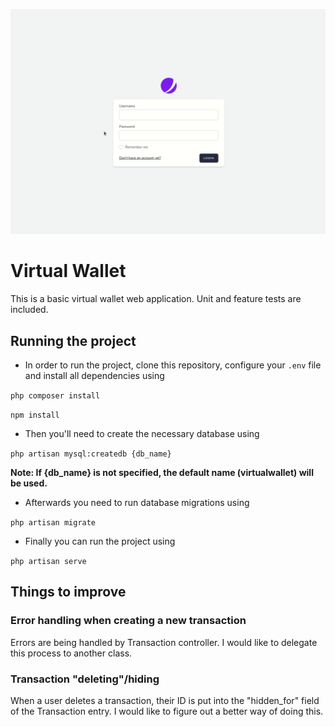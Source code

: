 ![gif of project in action](https://github.com/JanisLeja96/VirtualWallet/blob/master/VirtualWallet.gif)

# Virtual Wallet

This is a basic virtual wallet web application. Unit and feature tests are included.
  
## Running the project

- In order to run the project, clone this repository, configure your `.env` file and install all dependencies using

`php composer install`

`npm install`

- Then you'll need to create the necessary database using

`php artisan mysql:createdb {db_name}`

**Note: If {db_name} is not specified, the default name (virtualwallet) will be used.**

- Afterwards you need to run database migrations using  

`php artisan migrate`

- Finally you can run the project using  

`php artisan serve` 

## Things to improve  

### Error handling when creating a new transaction  

Errors are being handled by Transaction controller. I would like to delegate this process to another class.

### Transaction "deleting"/hiding

When a user deletes a transaction, their ID is put into the "hidden_for" field of the Transaction entry.
I would like to figure out a better way of doing this.
